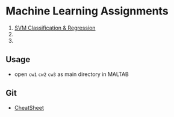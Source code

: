# Machine Learning Assignments
1. [SVM Classification  & Regression](cw1/README.md)
2.
3.

## Usage
- open `cw1` `cw2` `cw3` as main directory in MALTAB

## Git
- [CheatSheet](GITCHEATSHEET.md)